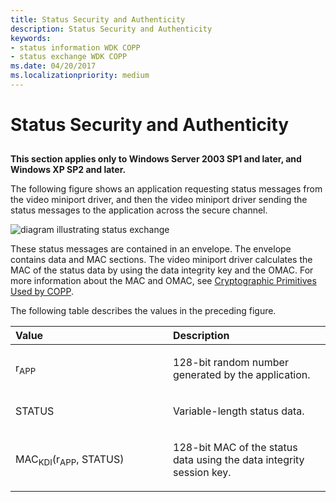 ```yaml
---
title: Status Security and Authenticity
description: Status Security and Authenticity
keywords:
- status information WDK COPP
- status exchange WDK COPP
ms.date: 04/20/2017
ms.localizationpriority: medium
---
```


# Status Security and Authenticity


## <span id="ddk_status_security_and_authenticity_gg"></span><span id="DDK_STATUS_SECURITY_AND_AUTHENTICITY_GG"></span>


**This section applies only to Windows Server 2003 SP1 and later, and Windows XP SP2 and later.**

The following figure shows an application requesting status messages from the video miniport driver, and then the video miniport driver sending the status messages to the application across the secure channel.

![diagram illustrating status exchange](images/coppstus.png)

These status messages are contained in an envelope. The envelope contains data and MAC sections. The video miniport driver calculates the MAC of the status data by using the data integrity key and the OMAC. For more information about the MAC and OMAC, see [Cryptographic Primitives Used by COPP](cryptographic-primitives-used-by-copp.md).

The following table describes the values in the preceding figure.

<table>
<colgroup>
<col width="50%" />
<col width="50%" />
</colgroup>
<thead>
<tr class="header">
<th align="left">Value</th>
<th align="left">Description</th>
</tr>
</thead>
<tbody>
<tr class="odd">
<td align="left"><p>r<sub>APP</sub></p></td>
<td align="left"><p>128-bit random number generated by the application.</p></td>
</tr>
<tr class="even">
<td align="left"><p>STATUS</p></td>
<td align="left"><p>Variable-length status data.</p></td>
</tr>
<tr class="odd">
<td align="left"><p>MAC<sub>KDI</sub>(r<sub>APP</sub>, STATUS)</p></td>
<td align="left"><p>128-bit MAC of the status data using the data integrity session key.</p></td>
</tr>
</tbody>
</table>

 

 

 





